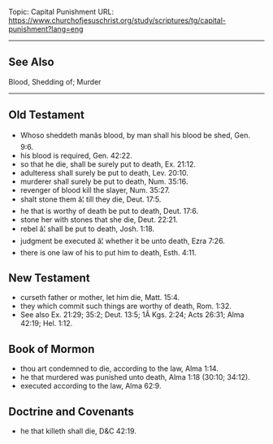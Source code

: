 Topic: Capital Punishment
URL: https://www.churchofjesuschrist.org/study/scriptures/tg/capital-punishment?lang=eng

---

## See Also

Blood, Shedding of; Murder

---

## Old Testament

- Whoso sheddeth manâs blood, by man shall his blood be shed, Gen. 9:6.
- his blood is required, Gen. 42:22.
- so that he die, shall be surely put to death, Ex. 21:12.
- adulteress shall surely be put to death, Lev. 20:10.
- murderer shall surely be put to death, Num. 35:16.
- revenger of blood kill the slayer, Num. 35:27.
- shalt stone them â¦ till they die, Deut. 17:5.
- he that is worthy of death be put to death, Deut. 17:6.
- stone her with stones that she die, Deut. 22:21.
- rebel â¦ shall be put to death, Josh. 1:18.
- judgment be executed â¦ whether it be unto death, Ezra 7:26.
- there is one law of his to put him to death, Esth. 4:11.

## New Testament

- curseth father or mother, let him die, Matt. 15:4.
- they which commit such things are worthy of death, Rom. 1:32.
- See also Ex. 21:29; 35:2; Deut. 13:5; 1Â Kgs. 2:24; Acts 26:31; Alma 42:19; Hel. 1:12.

## Book of Mormon

- thou art condemned to die, according to the law, Alma 1:14.
- he that murdered was punished unto death, Alma 1:18 (30:10; 34:12).
- executed according to the law, Alma 62:9.

## Doctrine and Covenants

- he that killeth shall die, D&C 42:19.

